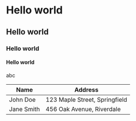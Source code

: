# Hello world
## Hello world
### Hello world
#### Hello world

abc



| Name  | Address |
|-------|---------|
| John Doe | 123 Maple Street, Springfield |
| Jane Smith | 456 Oak Avenue, Riverdale |

